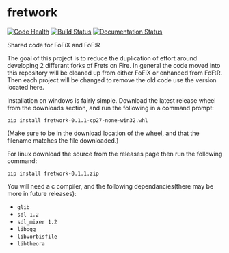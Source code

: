 # fretwork

[![Code Health](https://landscape.io/github/fofix/fretwork/master/landscape.svg?style=flat)](https://landscape.io/github/fofix/fretwork/master)
[![Build Status](https://travis-ci.org/fofix/fretwork.svg?branch=master)](https://travis-ci.org/fofix/fretwork)
[![Documentation Status](https://readthedocs.org/projects/fretwork/badge/?version=latest)](http://fretwork.readthedocs.io/en/latest/?badge=latest)


Shared code for FoFiX and FoF:R

The goal of this project is to reduce the duplication of effort around developing 2 differant forks of Frets on Fire. In general the code moved into this repository will be cleaned up from either FoFiX or enhanced from FoF:R. Then each project will be changed to remove the old code use the version located here.

Installation on windows is fairly simple. Download the latest release wheel from the downloads section, and run the following in a command prompt:

`pip install fretwork-0.1.1-cp27-none-win32.whl`

(Make sure to be in the download location of the wheel, and that the filename matches the file downloaded.)


For linux download the source from the releases page then run the following command:

`pip install fretwork-0.1.1.zip`

You will need a c compiler, and the following dependancies(there may be more in future releases):
* `glib`
* `sdl 1.2`
* `sdl_mixer 1.2`
* `libogg`
* `libvorbisfile`
* `libtheora`
